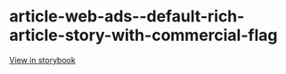 # article-web-ads--default-rich-article-story-with-commercial-flag

[View in storybook](https://raw.githack.com/Independent-Digital-News-and-Media-Ltd/indy100-pwamp-sb/PR-312-sb/index.html?path=/story/article-web-ads--default-rich-article-story-with-commercial-flag)